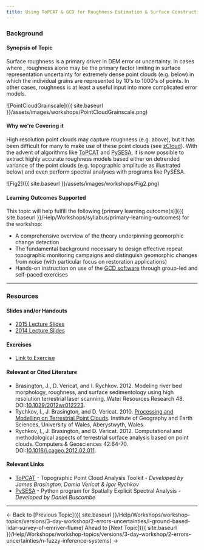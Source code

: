 ```yaml
---
title: Using ToPCAT & GCD for Roughness Estimation & Surface Construction
---
```


### Background

#### Synopsis of Topic

Surface roughness is a primary driver in DEM error or uncertainty. In cases where , roughness alone may be the primary factor limiting in surface representation uncertainty for extremely dense point clouds (e.g. below) in which the individual grains are represented by 10's to 1000's of points. In other cases, roughness is at least a useful input into more complicated error models. 

![PointCloudGrainscale]({{ site.baseurl }}/assets/images/workshops/PointCloudGrainscale.png)

#### Why we're Covering it

High resolution point clouds may capture roughness (e.g. above), but it has been difficult for many to make use of these point clouds (see [zCloud](http://zcloudtools.boisestate.edu/)). With the advent of algorithms like [ToPCAT](http://gcd6help.joewheaton.org/gcd-concepts/topcat-decimation) and [PySESA](https://dbuscombe-usgs.github.io/pysesa/index.html), it is now possible to extract highly accurate roughness models based either on detrended variance of the point clouds (e.g. topographic amplitude as illustrated below) and even perform spectral analyses with programs like PySESA. 

![Fig2]({{ site.baseurl }}/assets/images/workshops/Fig2.png)

#### Learning Outcomes Supported

This topic will help fulfill the following [primary learning outcome(s)]({{ site.baseurl }}/Help/Workshops/syllabus/primary-learning-outcomes) for the workshop:

- A comprehensive overview of the theory underpinning geomorphic change detection
- The fundamental background necessary to design effective repeat topographic monitoring campaigns and distinguish geomorphic changes from noise (with particular focus on restoration applications)
- Hands-on instruction on use of the [GCD software](http://www.joewheaton.org/Home/research/software/GCD) through group-led and self-paced exercises

------

### Resources

#### Slides and/or Handouts

- [2015 Lecture Slides](http://etalweb.joewheaton.org/etal_workshops/GCD/2015_USU/M_ToPCATRoughness.pdf)
- [2014 Lecture Slides](http://etal.usu.edu/GCD/Workshop/2014/Lectures/O_ToPCAT_AndRoughnessEstimation_GCD_Workshop.pdf)

#### Exercises

- [Link to Exercise](http://gcd6help.joewheaton.org/tutorials--how-to/workshop-tutorials/m-deriving-roughness-with-topcat)

#### Relevant or Cited Literature

- Brasington, J., D. Vericat, and I. Rychkov. 2012. Modeling river bed morphology, roughness, and surface sedimentology using high resolution terrestrial laser scanning. Water Resources Research 48. DOI:[10.1029/2012wr012223](http://dx.doi.org/10.0.4.5/2012wr012223).
- Rychkov, I., J. Brasington, and D. Vericat. 2010. [Processing and Modelling on Terrestrial Point Clouds](http://code.google.com/p/point-cloud-tools/downloads/detail?name=1.5.pdf&can=2&q=). Institute of Geography and Earth Sciences, University of Wales, Aberystwyth, Wales.
- Rychkov, I., J. Brasington, and D. Vericat. 2012. Computational and methodological aspects of terrestrial surface analysis based on point clouds. Computers & Geosciences 42:64-70. DOI:[10.1016/j.cageo.2012.02.011](http://dx.doi.org/10.0.3.248/j.cageo.2012.02.011).

#### Relevant Links

- [ToPCAT](http://gcd6help.joewheaton.org/gcd-concepts/topcat-decimation) - Topographic Point Cloud Analysis Toolkit - *Developed by James Brasington, Damia Vericat & Igor Rychkov*
- [PySESA](https://dbuscombe-usgs.github.io/pysesa/index.html) - Python program for Spatially Explicit Spectral Analysis -*Developed by Daniel Buscombe*

------

← Back to [Previous Topic]({{ site.baseurl }}/Help/Workshops/workshop-topics/versions/3-day-workshop/2-errors-uncertainties/l-ground-based-lidar-survey-of-emriver-flume)             Ahead to [Next Topic]({{ site.baseurl }}/Help/Workshops/workshop-topics/versions/3-day-workshop/2-errors-uncertainties/n-fuzzy-inference-systems) →